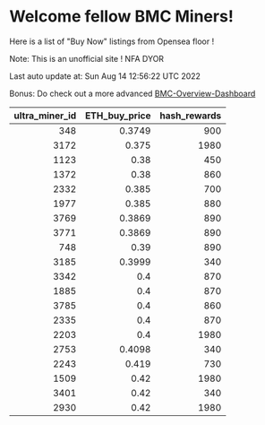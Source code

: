 # Welcome fellow BMC Miners!
Here is a list of "Buy Now" listings from Opensea floor !

Note: This is an unofficial site ! NFA DYOR

Last auto update at: Sun Aug 14 12:56:22 UTC 2022

Bonus: Do check out a more advanced [BMC-Overview-Dashboard](https://dune.com/defifunk/BMC-Overview-Dashboard)


|   ultra_miner_id |   ETH_buy_price |   hash_rewards |
|-----------------:|----------------:|---------------:|
|              348 |          0.3749 |            900 |
|             3172 |          0.375  |           1980 |
|             1123 |          0.38   |            450 |
|             1372 |          0.38   |            860 |
|             2332 |          0.385  |            700 |
|             1977 |          0.385  |            880 |
|             3769 |          0.3869 |            890 |
|             3771 |          0.3869 |            890 |
|              748 |          0.39   |            890 |
|             3185 |          0.3999 |            340 |
|             3342 |          0.4    |            870 |
|             1885 |          0.4    |            870 |
|             3785 |          0.4    |            860 |
|             2335 |          0.4    |            870 |
|             2203 |          0.4    |           1980 |
|             2753 |          0.4098 |            340 |
|             2243 |          0.419  |            730 |
|             1509 |          0.42   |           1980 |
|             3401 |          0.42   |            340 |
|             2930 |          0.42   |           1980 |